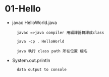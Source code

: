 # 01-Hello


* javac HelloWorld.java

        javac =>java compiler 用編譯器轉譯成class

        java -cp . HelloWorld

        java 執行 class path 所在位置 檔名

* System.out.println

        data output to console
